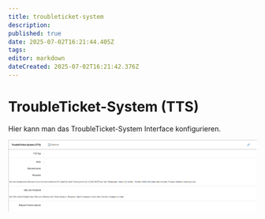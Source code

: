```yaml
---
title: troubleticket-system
description: 
published: true
date: 2025-07-02T16:21:44.405Z
tags: 
editor: markdown
dateCreated: 2025-07-02T16:21:42.376Z
---
```


# TroubleTicket-System (TTS)

Hier kann man das TroubleTicket-System Interface konfigurieren.

[![TroubleTicket-System](../../../assets/images/de/administration/verwaltung/import-und-schnittstellen/tts/1-tts.png)](../../../assets/images/de/administration/verwaltung/import-und-schnittstellen/tts/1-tts.png)
